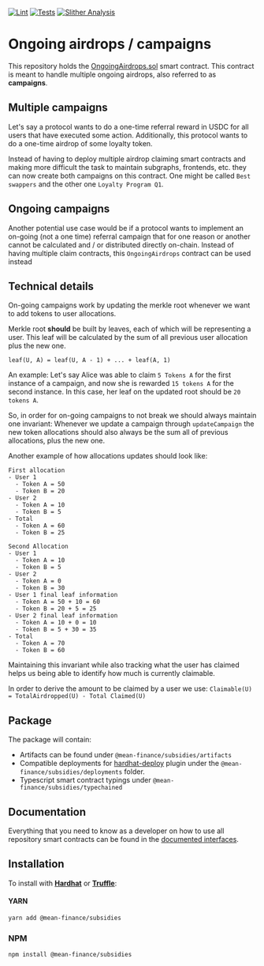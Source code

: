 [![Lint](https://github.com/Mean-Finance/subsidies/actions/workflows/lint.yml/badge.svg?branch=main)](https://github.com/Mean-Finance/subsidies/actions/workflows/lint.yml)
[![Tests](https://github.com/Mean-Finance/subsidies/actions/workflows/tests.yml/badge.svg?branch=main)](https://github.com/Mean-Finance/subsidies/actions/workflows/tests.yml)
[![Slither Analysis](https://github.com/Mean-Finance/subsidies/actions/workflows/slither.yml/badge.svg?branch=main)](https://github.com/Mean-Finance/subsidies/actions/workflows/slither.yml)

# Ongoing airdrops / campaigns

This repository holds the [OngoingAirdrops.sol](./solidity/contracts/OngoingAirdrops.sol) smart contract. This contract is meant to handle multiple ongoing airdrops, also referred to as **campaigns**.

## Multiple campaigns

Let's say a protocol wants to do a one-time referral reward in USDC for all users that have executed some action. Additionally, this protocol wants to do a one-time airdrop of some loyalty token.

Instead of having to deploy multiple airdrop claiming smart contracts and making more difficult the task to maintain subgraphs, frontends, etc. they can now create both campaigns on this contract. One might be called `Best swappers` and the other one `Loyalty Program Q1`.

## Ongoing campaigns

Another potential use case would be if a protocol wants to implement an on-going (not a one time) referral campaign that for one reason or another cannot be calculated and / or distributed directly on-chain. Instead of having multiple claim contracts, this `OngoingAirdrops` contract can be used instead

## Technical details

On-going campaigns work by updating the merkle root whenever we want to add tokens to user allocations.

Merkle root **should** be built by leaves, each of which will be representing a user. This leaf will be calculated by the sum of all previous user allocation plus the new one.

`leaf(U, A) = leaf(U, A - 1) + ... + leaf(A, 1)`

An example: Let's say Alice was able to claim `5 Tokens A` for the first instance of a campaign, and now she is rewarded `15 tokens A` for the second instance. In this case, her leaf on the updated root should be `20 tokens A`.

So, in order for on-going campaigns to not break we should always maintain one invariant: Whenever we update a campaign through `updateCampaign` the new token allocations should also always be the sum all of previous allocations, plus the new one.

Another example of how allocations updates should look like:

```
First allocation
- User 1
  - Token A = 50
  - Token B = 20
- User 2
  - Token A = 10
  - Token B = 5
- Total
  - Token A = 60
  - Token B = 25

Second Allocation
- User 1
  - Token A = 10
  - Token B = 5
- User 2
  - Token A = 0
  - Token B = 30
- User 1 final leaf information
  - Token A = 50 + 10 = 60
  - Token B = 20 + 5 = 25
- User 2 final leaf information
  - Token A = 10 + 0 = 10
  - Token B = 5 + 30 = 35
- Total
  - Token A = 70
  - Token B = 60
```

Maintaining this invariant while also tracking what the user has claimed helps us being able to identify how much is currently claimable.

In order to derive the amount to be claimed by a user we use: `Claimable(U) = TotalAirdropped(U) - Total Claimed(U)`

## Package

The package will contain:

- Artifacts can be found under `@mean-finance/subsidies/artifacts`
- Compatible deployments for [hardhat-deploy](https://github.com/wighawag/hardhat-deploy) plugin under the `@mean-finance/subsidies/deployments` folder.
- Typescript smart contract typings under `@mean-finance/subsidies/typechained`

## Documentation

Everything that you need to know as a developer on how to use all repository smart contracts can be found in the [documented interfaces](./solidity/interfaces/).

## Installation

To install with [**Hardhat**](https://github.com/nomiclabs/hardhat) or [**Truffle**](https://github.com/trufflesuite/truffle):

#### YARN

```sh
yarn add @mean-finance/subsidies
```

### NPM

```sh
npm install @mean-finance/subsidies
```
